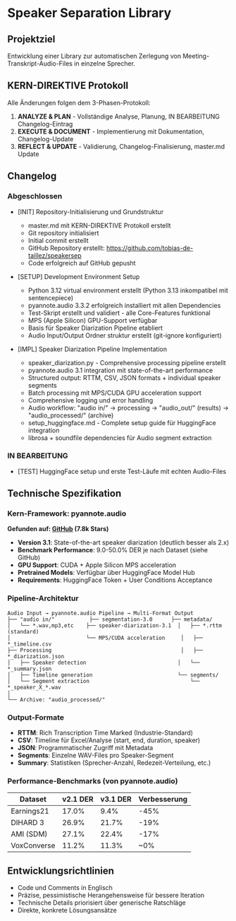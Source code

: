 # Speaker Separation Library

## Projektziel
Entwicklung einer Library zur automatischen Zerlegung von Meeting-Transkript-Audio-Files in einzelne Sprecher.

## KERN-DIREKTIVE Protokoll
Alle Änderungen folgen dem 3-Phasen-Protokoll:
1. **ANALYZE & PLAN** - Vollständige Analyse, Planung, IN BEARBEITUNG Changelog-Eintrag
2. **EXECUTE & DOCUMENT** - Implementierung mit Dokumentation, Changelog-Update  
3. **REFLECT & UPDATE** - Validierung, Changelog-Finalisierung, master.md Update

## Changelog

### Abgeschlossen
- [INIT] Repository-Initialisierung und Grundstruktur
  - master.md mit KERN-DIREKTIVE Protokoll erstellt
  - Git repository initialisiert 
  - Initial commit erstellt
  - GitHub Repository erstellt: https://github.com/tobias-de-taillez/speakersep
  - Code erfolgreich auf GitHub gepusht

- [SETUP] Development Environment Setup
  - Python 3.12 virtual environment erstellt (Python 3.13 inkompatibel mit sentencepiece)
  - pyannote.audio 3.3.2 erfolgreich installiert mit allen Dependencies
  - Test-Skript erstellt und validiert - alle Core-Features funktional
  - MPS (Apple Silicon) GPU-Support verfügbar
  - Basis für Speaker Diarization Pipeline etabliert
  - Audio Input/Output Ordner struktur erstellt (git-ignore konfiguriert)

- [IMPL] Speaker Diarization Pipeline Implementation
  - speaker_diarization.py - Comprehensive processing pipeline erstellt
  - pyannote.audio 3.1 integration mit state-of-the-art performance
  - Structured output: RTTM, CSV, JSON formats + individual speaker segments
  - Batch processing mit MPS/CUDA GPU acceleration support
  - Comprehensive logging und error handling
  - Audio workflow: "audio in/" → processing → "audio_out/" (results) → "audio_processed/" (archive)
  - setup_huggingface.md - Complete setup guide für HuggingFace integration
  - librosa + soundfile dependencies für Audio segment extraction

### IN BEARBEITUNG
- [TEST] HuggingFace setup und erste Test-Läufe mit echten Audio-Files

## Technische Spezifikation

### Kern-Framework: pyannote.audio
**Gefunden auf: [GitHub](https://github.com/pyannote/pyannote-audio) (7.8k Stars)**
- **Version 3.1**: State-of-the-art speaker diarization (deutlich besser als 2.x)
- **Benchmark Performance**: 9.0-50.0% DER je nach Dataset (siehe GitHub)
- **GPU Support**: CUDA + Apple Silicon MPS acceleration  
- **Pretrained Models**: Verfügbar über HuggingFace Model Hub
- **Requirements**: HuggingFace Token + User Conditions Acceptance

### Pipeline-Architektur
```
Audio Input → pyannote.audio Pipeline → Multi-Format Output
├── "audio in/"           ├── segmentation-3.0      ├── metadata/
│   └── *.wav,mp3,etc    ├── speaker-diarization-3.1  │   ├── *.rttm (standard)
│                        └── MPS/CUDA acceleration     │   ├── *_timeline.csv  
├── Processing                                         │   ├── *_diarization.json
│   ├── Speaker detection                             │   └── *_summary.json
│   ├── Timeline generation                           └── segments/
│   └── Segment extraction                                └── *_speaker_X_*.wav
│
└── Archive: "audio_processed/"
```

### Output-Formate
- **RTTM**: Rich Transcription Time Marked (Industrie-Standard)
- **CSV**: Timeline für Excel/Analyse (start, end, duration, speaker)  
- **JSON**: Programmatischer Zugriff mit Metadata
- **Segments**: Einzelne WAV-Files pro Speaker-Segment
- **Summary**: Statistiken (Sprecher-Anzahl, Redezeit-Verteilung, etc.)

### Performance-Benchmarks (von pyannote.audio)
| Dataset | v2.1 DER | v3.1 DER | Verbesserung |
|---------|----------|----------|--------------|
| Earnings21 | 17.0% | 9.4% | -45% |  
| DIHARD 3 | 26.9% | 21.7% | -19% |
| AMI (SDM) | 27.1% | 22.4% | -17% |
| VoxConverse | 11.2% | 11.3% | ~0% |

## Entwicklungsrichtlinien
- Code und Comments in Englisch
- Präzise, pessimistische Herangehensweise für bessere Iteration
- Technische Details priorisiert über generische Ratschläge
- Direkte, konkrete Lösungsansätze 